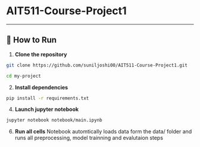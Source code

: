 # AIT511-Course-Project1

---

## 🚀 How to Run

1. **Clone the repository**
```bash
git clone https://github.com/suniljoshi00/AIT511-Course-Project1.git

cd my-project
```

2. **Install dependencies**
```bash
pip install -r requirements.txt
```

4. **Launch jupyter notebook**
```bash
jupyter notebook notebook/main.ipynb
```

6. **Run all cells**
Notebook automtically loads data form the data/ folder and runs all preprocessing, model trainning and evalutaion steps
